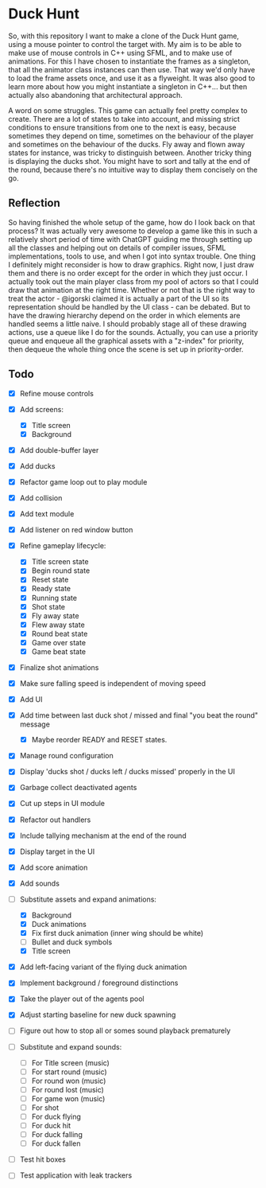 # Duck Hunt

So, with this repository I want to make a clone of the Duck Hunt game, using a mouse pointer to control the target with. My aim is to be able to make use of mouse controls in C++ using SFML, and to make use of animations. For this I have chosen to instantiate the frames as a singleton, that all the animator class instances can then use. That way we'd only have to load the frame assets once, and use it as a flyweight. It was also good to learn more about how you might instantiate a singleton in C++... but then actually also abandoning that architectural approach.

A word on some struggles. This game can actually feel pretty complex to create. There are a lot of states to take into account, and missing strict conditions to ensure transitions from one to the next is easy, because sometimes they depend on time, sometimes on the behaviour of the player and sometimes on the behaviour of the ducks. Fly away and flown away states for instance, was tricky to distinguish between. Another tricky thing is displaying the ducks shot. You might have to sort and tally at the end of the round, because there's no intuitive way to display them concisely on the go.

## Reflection

So having finished the whole setup of the game, how do I look back on that process? It was actually very awesome to develop a game like this in such a relatively short period of time with ChatGPT guiding me through setting up all the classes and helping out on details of compiler issues, SFML implementations, tools to use, and when I got into syntax trouble. One thing I definitely might reconsider is how to draw graphics. Right now, I just draw them and there is no order except for the order in which they just occur. I actually took out the main player class from my pool of actors so that I could draw that animation at the right time. Whether or not that is the right way to treat the actor - @igorski claimed it is actually a part of the UI so its representation should be handled by the UI class - can be debated. But to have the drawing hierarchy depend on the order in which elements are handled seems a little naive. I should probably stage all of these drawing actions, use a queue like I do for the sounds. Actually, you can use a priority queue and enqueue all the graphical assets with a "z-index" for priority, then dequeue the whole thing once the scene is set up in priority-order. 

## Todo

- [x] Refine mouse controls
- [x] Add screens:
    - [x] Title screen
    - [x] Background
- [x] Add double-buffer layer
- [x] Add ducks
- [x] Refactor game loop out to play module
- [x] Add collision
- [x] Add text module
- [x] Add listener on red window button
- [x] Refine gameplay lifecycle:
    - [x] Title screen state
    - [x] Begin round state
    - [x] Reset state
    - [x] Ready state
    - [x] Running state
    - [x] Shot state
    - [x] Fly away state
    - [x] Flew away state
    - [x] Round beat state
    - [x] Game over state
    - [x] Game beat state
- [x] Finalize shot animations
- [x] Make sure falling speed is independent of moving speed
- [x] Add UI
- [x] Add time between last duck shot / missed and final "you beat the round" message
    -  [x] Maybe reorder READY and RESET states.
- [x] Manage round configuration
- [x] Display 'ducks shot / ducks left / ducks missed' properly in the UI
- [x] Garbage collect deactivated agents
- [x] Cut up steps in UI module
- [x] Refactor out handlers
- [x] Include tallying mechanism at the end of the round
- [x] Display target in the UI
- [x] Add score animation
- [x] Add sounds
- [ ] Substitute assets and expand animations:
    - [x] Background
    - [x] Duck animations
    - [x] Fix first duck animation (inner wing should be white)
    - [ ] Bullet and duck symbols
    - [x] Title screen
- [x] Add left-facing variant of the flying duck animation
- [x] Implement background / foreground distinctions
- [x] Take the player out of the agents pool
- [x] Adjust starting baseline for new duck spawning
- [ ] Figure out how to stop all or somes sound playback prematurely
- [ ] Substitute and expand sounds:
    - [ ] For Title screen (music)
    - [ ] For start round (music)
    - [ ] For round won (music)
    - [ ] For round lost (music)
    - [ ] For game won (music)
    - [ ] For shot
    - [ ] For duck flying
    - [ ] For duck hit
    - [ ] For duck falling
    - [ ] For duck fallen
- [ ] Test hit boxes
- [ ] Test application with leak trackers

